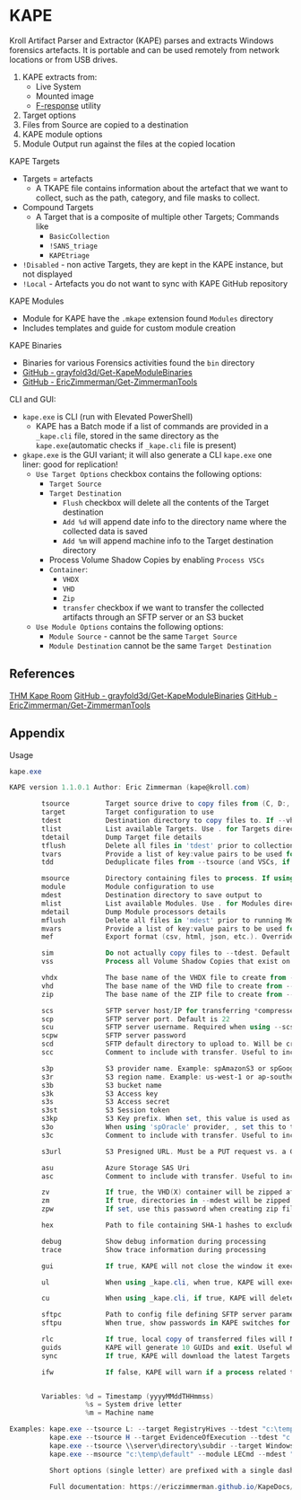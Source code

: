 # KAPE

Kroll Artifact Parser and Extractor (KAPE) parses and extracts Windows forensics artefacts. It is portable and can be used remotely from network locations or from USB drives.

1. KAPE extracts from:
	- Live System 
	- Mounted image 
	- [F-response](https://www.f-response.com/) utility
2. Target options
3. Files from Source are copied to a destination
4. KAPE module options
5. Module Output run against the files at the copied location 

KAPE Targets
- Targets = artefacts
	- A TKAPE file contains information about the artefact that we want to collect, such as the path, category, and file masks to collect.
- Compound Targets 
	- A Target that is a composite of multiple other Targets; Commands like
		- `BasicCollection`
		- `!SANS_triage` 
		- `KAPEtriage`
- `!Disabled` - non active Targets, they are kept in the KAPE instance, but not displayed
- `!Local` - Artefacts you do not want to sync with KAPE GitHub repository

KAPE Modules
- Module for KAPE have the `.mkape` extension found `Modules` directory
- Includes templates and guide for custom module creation

KAPE Binaries 
- Binaries for various Forensics activities found the `bin` directory
- [GitHub - grayfold3d/Get-KapeModuleBinaries](https://github.com/grayfold3d/Get-KapeModuleBinaries)
- [GitHub - EricZimmerman/Get-ZimmermanTools](https://github.com/EricZimmerman/Get-ZimmermanTools)

CLI and GUI:
- `kape.exe` is CLI (run with Elevated PowerShell)
	- KAPE has a Batch mode if a list of commands are provided in a `_kape.cli` file, stored in the same directory as the `kape.exe`(automatic checks if  `_kape.cli` file is present)
- `gkape.exe` is the GUI variant; it will also generate a CLI `kape.exe` one liner: good for replication!
	- `Use Target Options` checkbox contains the following options:
		- `Target Source`
		- `Target Destination`
			- `Flush` checkbox will delete all the contents of the Target destination
			- `Add %d` will append date info to the directory name where the collected data is saved
			- `Add %m` will append machine info to the Target destination directory
		- Process Volume Shadow Copies by enabling `Process VSCs`
		- `Container`:
			- `VHDX`
			- `VHD`
			- `Zip`
			- `transfer` checkbox if we want to transfer the collected artifacts through an SFTP server or an S3 bucket
	- `Use Module Options` contains the following options:
		- `Module Source` - cannot be the same `Target Source`
		- `Module Destination` cannot be the same `Target Destination`






## References

[THM Kape Room](https://tryhackme.com/room/kape)
[GitHub - grayfold3d/Get-KapeModuleBinaries](https://github.com/grayfold3d/Get-KapeModuleBinaries)
[GitHub - EricZimmerman/Get-ZimmermanTools](https://github.com/EricZimmerman/Get-ZimmermanTools)

## Appendix

Usage
```powershell
kape.exe

KAPE version 1.1.0.1 Author: Eric Zimmerman (kape@kroll.com)

        tsource         Target source drive to copy files from (C, D:, or F:\ for example)
        target          Target configuration to use
        tdest           Destination directory to copy files to. If --vhdx, --vhd or --zip is set, files will end up in VHD(X) container or zip file
        tlist           List available Targets. Use . for Targets directory or name of subdirectory under Targets.
        tdetail         Dump Target file details
        tflush          Delete all files in 'tdest' prior to collection
        tvars           Provide a list of key:value pairs to be used for variable replacement in Targets. Ex: --tvars user:eric would allow for using %user% in a Target which is replaced with eric at runtime. Multiple pairs should be separated by ^
        tdd             Deduplicate files from --tsource (and VSCs, if enabled) based on SHA-1. First file found wins. Default is TRUE

        msource         Directory containing files to process. If using Targets and this is left blank, it will be set to --tdest automatically
        module          Module configuration to use
        mdest           Destination directory to save output to
        mlist           List available Modules. Use . for Modules directory or name of subdirectory under Modules.
        mdetail         Dump Module processors details
        mflush          Delete all files in 'mdest' prior to running Modules
        mvars           Provide a list of key:value pairs to be used for variable replacement in Modules. Ex: --mvars foo:bar would allow for using %foo% in a module which is replaced with bar at runtime. Multiple pairs should be separated by ^
        mef             Export format (csv, html, json, etc.). Overrides what is in Module config

        sim             Do not actually copy files to --tdest. Default is FALSE
        vss             Process all Volume Shadow Copies that exist on --tsource. Default is FALSE

        vhdx            The base name of the VHDX file to create from --tdest. This should be an identifier, NOT a filename. Use this or --vhd or --zip
        vhd             The base name of the VHD file to create from --tdest. This should be an identifier, NOT a filename. Use this or --vhdx or --zip
        zip             The base name of the ZIP file to create from --tdest. This should be an identifier, NOT a filename. Use this or --vhdx or --vhd

        scs             SFTP server host/IP for transferring *compressed VHD(X)* container
        scp             SFTP server port. Default is 22
        scu             SFTP server username. Required when using --scs
        scpw            SFTP server password
        scd             SFTP default directory to upload to. Will be created if it does not exist
        scc             Comment to include with transfer. Useful to include where a transfer came from. Defaults to the name of the machine where KAPE is running

        s3p             S3 provider name. Example: spAmazonS3 or spGoogleStorage. See 'https://bit.ly/34s9nS6' for list of providers. Default is 'spAmazonS3'
        s3r             S3 region name. Example: us-west-1 or ap-southeast-2. See 'https://bit.ly/3aNxXhc' for list of regions by provider
        s3b             S3 bucket name
        s3k             S3 Access key
        s3s             S3 Access secret
        s3st            S3 Session token
        s3kp            S3 Key prefix. When set, this value is used as the beginning of the key. Example: 'US1012/KapeData'
        s3o             When using 'spOracle' provider, , set this to the 'Object Storage Namespace' to use
        s3c             Comment to include with transfer. Useful to include where a transfer came from. Defaults to the name of the machine where KAPE is running

        s3url           S3 Presigned URL. Must be a PUT request vs. a GET request

        asu             Azure Storage SAS Uri
        asc             Comment to include with transfer. Useful to include where a transfer came from. Defaults to the name of the machine where KAPE is running

        zv              If true, the VHD(X) container will be zipped after creation. Default is TRUE
        zm              If true, directories in --mdest will be zipped. Default is FALSE
        zpw             If set, use this password when creating zip files (--zv | --zm | --zip)

        hex             Path to file containing SHA-1 hashes to exclude. Only files with hashes not found will be copied

        debug           Show debug information during processing
        trace           Show trace information during processing

        gui             If true, KAPE will not close the window it executes in when run from gkape. Default is FALSE

        ul              When using _kape.cli, when true, KAPE will execute entries in _kape.cli one at a time vs. in parallel. Default is FALSE

        cu              When using _kape.cli, if true, KAPE will delete _kape.cli and both Target/Module directories upon exiting. Default is FALSE

        sftpc           Path to config file defining SFTP server parameters, including port, users, etc. See documentation for examples
        sftpu           When true, show passwords in KAPE switches for connection when using --sftpc. Default is TRUE

        rlc             If true, local copy of transferred files will NOT be deleted after upload. Default is FALSE
        guids           KAPE will generate 10 GUIDs and exit. Useful when creating new Targets/Modules. Default is FALSE
        sync            If true, KAPE will download the latest Targets and Modules from specified URL prior to running. Default is https://github.com/EricZimmerman/KapeFiles/archive/master.zip

        ifw             If false, KAPE will warn if a process related to FTK is found, then exit. Set to true to ignore this warning and attempt to proceed. Default is FALSE


        Variables: %d = Timestamp (yyyyMMddTHHmmss)
                   %s = System drive letter
                   %m = Machine name

Examples: kape.exe --tsource L: --target RegistryHives --tdest "c:\temp\RegistryOnly"
          kape.exe --tsource H --target EvidenceOfExecution --tdest "c:\temp\default" --debug
          kape.exe --tsource \\server\directory\subdir --target Windows --tdest "c:\temp\default_%d" --vhdx LocalHost
          kape.exe --msource "c:\temp\default" --module LECmd --mdest "c:\temp\modulesOut" --trace --debug

          Short options (single letter) are prefixed with a single dash. Long commands are prefixed with two dashes

          Full documentation: https://ericzimmerman.github.io/KapeDocs/
```
